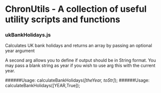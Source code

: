 # ChronUtils - A collection of useful utility scripts and functions

### ukBankHolidays.js
Calculates UK bank holidays and returns an array by passing an optional year argument


A second arg allows you to define if output should be in String format.
You may pass a blank string as year if you wish to use arg this with the current year.

######Usage: calculateBankHolidays(*[theYear, toStr]*);
######Usage: calculateBankHolidays([YEAR,True]);
